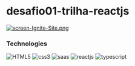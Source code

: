 # desafio01-trilha-reactjs

[![screen-Ignite-Site.png](https://i.postimg.cc/WbbQvRSK/screen-Ignite-Site.png)](https://postimg.cc/MXNs7FCb)

<h3 align="left">Technologies</h3>


![HTML5](https://img.shields.io/badge/HTML5-E34F26?style=for-the-badge&logo=html5&logoColor=white)
![css3](https://img.shields.io/badge/CSS3-1572B6?style=for-the-badge&logo=css3&logoColor=white)
![saas](https://img.shields.io/badge/Sass-CC6699?style=for-the-badge&logo=sass&logoColor=white)
![reactjs](https://img.shields.io/badge/React-20232A?style=for-the-badge&logo=react&logoColor=61DAFB)
![typescript](https://img.shields.io/badge/TypeScript-007ACC?style=for-the-badge&logo=typescript&logoColor=white)
